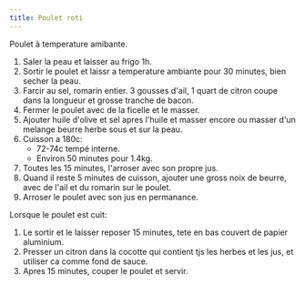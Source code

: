 ```yaml
---
title: Poulet roti
---
```


Poulet à temperature amibante.

1. Saler la peau et laisser au frigo 1h.
1. Sortir le poulet et laissr a temperature ambiante pour 30 minutes, bien secher la peau.
1. Farcir au sel, romarin entier. 3 gousses d'ail, 1 quart de citron coupe dans la longueur et grosse tranche de bacon.
1. Fermer le poulet avec de la ficelle et le masser.
1. Ajouter huile d'olive et sel apres l'huile et masser encore ou masser d'un melange beurre herbe sous et sur la peau.
1. Cuisson a 180c:
   -  72-74c tempé interne.
   -  Environ 50 minutes pour 1.4kg.
1. Toutes les 15 minutes, l'arroser avec son propre jus.
1. Quand il reste 5 minutes de cuisson, ajouter une gross noix de beurre, avec de l'ail et du romarin sur le poulet.
1. Arroser le poulet avec son jus en permanance.

Lorsque le poulet est cuit:

1. Le sortir et le laisser reposer 15 minutes, tete en bas couvert de papier aluminium.
1. Presser un citron dans la cocotte qui contient tjs les herbes et les jus, et utiliser ca comme fond de sauce.
1. Apres 15 minutes, couper le poulet et servir.

